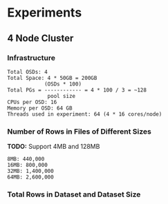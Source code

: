 # Experiments

## 4 Node Cluster

###  Infrastructure
```
Total OSDs: 4
Total Space: 4 * 50GB = 200GB
            (OSDs * 100)
Total PGs = ------------ = 4 * 100 / 3 = ~128
             pool size  
CPUs per OSD: 16
Memory per OSD: 64 GB
Threads used in experiment: 64 (4 * 16 cores/node)
```

### Number of Rows in Files of Different Sizes
**TODO:** Support 4MB and 128MB
```
8MB: 440,000
16MB: 800,000
32MB: 1,400,000
64MB: 2,600,000
```

### Total Rows in Dataset and Dataset Size


